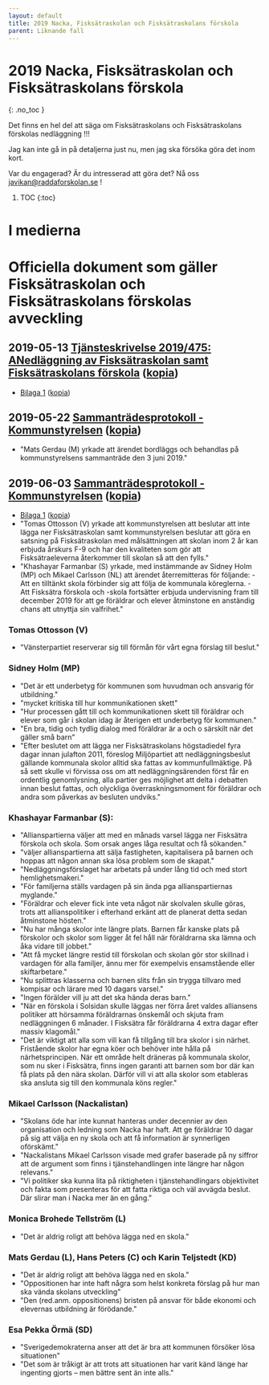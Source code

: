 ```yaml
---
layout: default
title: 2019 Nacka, Fisksätraskolan och Fisksätraskolans förskola
parent: Liknande fall
---
```


# 2019 Nacka, Fisksätraskolan och Fisksätraskolans förskola
{: .no_toc }

Det finns en hel del att säga om Fisksätraskolans och Fisksätraskolans förskolas nedläggning !!!

Jag kan inte gå in på detaljerna just nu, men jag ska försöka göra det inom kort.

Var du engagerad? Är du intresserad att göra det? Nå oss javikan@raddaforskolan.se !


1. TOC
{:toc}


# I medierna


# Officiella dokument som gäller Fisksätraskolan och Fisksätraskolans förskolas avveckling

## **2019-05-13** [Tjänsteskrivelse 2019/475: ANedläggning av Fisksätraskolan samt Fisksätraskolans förskola](https://handlingar.nacka.se/handlingar/Kommunstyrelsen/2019/KS_2019-05-13/37_Fisksätraskolan_nedläggning/37_a_tjskr_fisksätraskolan_nedläggning.pdf) ([kopia](../../handlingar/Kommunstyrelsen/2019/KS_2019-05-13/37_Fisksatraskolan_nedlaggning/37_a_tjskr_fisksatraskolan_nedlaggning.pdf))
* [Bilaga 1](https://handlingar.nacka.se/handlingar/Kommunstyrelsen/2019/KS_2019-05-13/37_Fisksätraskolan_nedläggning/37_b_risk_och_konsekvensanalys_fisksätraskolan.pdf) ([kopia](../../handlingar/Kommunstyrelsen/2019/KS_2019-05-13/37_Fisksatraskolan_nedlaggning/37_b_risk_och_konsekvensanalys_fisksatraskolan.pdf))

## **2019-05-22** [Sammanträdesprotokoll - Kommunstyrelsen](https://handlingar.nacka.se/handlingar/Kommunstyrelsen/2019/KS_2019-05-13/00_Protokoll_KS_2019-05-13.pdf) ([kopia](../../handlingar/Kommunstyrelsen/2019/KS_2019-05-13/00_Protokoll_KS_2019-05-13.pdf))
* "Mats Gerdau (M) yrkade att ärendet bordläggs och behandlas på kommunstyrelsens sammanträde den 3 juni 2019."

## **2019-06-03** [Sammanträdesprotokoll - Kommunstyrelsen](https://handlingar.nacka.se/handlingar/Kommunstyrelsen/2019/KS_2019-06-03/00_KS_190603_Protokoll.pdf) ([kopia](../../handlingar/Kommunstyrelsen/2019/KS_2019-06-03/00_KS_190603_Protokoll.pdf))
* [Bilaga 1](https://handlingar.nacka.se/handlingar/Kommunstyrelsen/2019/KS_2019-06-03/00_ks_190603_Protokollsbilaga_1_§176_Nedlaggning_fisksätraskola.pdf) ([kopia](../../handlingar/Kommunstyrelsen/2019/KS_2019-06-03/00_ks_190603_Protokollsbilaga_1__176_Nedlaggning_fisksatraskola.pdf))
* "Tomas Ottosson (V) yrkade att kommunstyrelsen att beslutar att inte lägga ner Fisksätraskolan samt kommunstyrelsen beslutar att göra en satsning på Fisksätraskolan med målsättningen att skolan inom 2 år kan erbjuda årskurs F-9 och har den kvaliteten som gör att Fisksätraeleverna återkommer till skolan så att den fylls."
* "Khashayar Farmanbar (S) yrkade, med instämmande av Sidney Holm (MP) och Mikael Carlsson (NL) att ärendet återremitteras för följande: - Att en tilltänkt skola förbinder sig att följa de kommunala köreglerna. - Att Fisksätra förskola och -skola fortsätter erbjuda undervisning fram till december 2019 för att ge föräldrar och elever åtminstone en anständig chans att utnyttja sin valfrihet."

### Tomas Ottosson (V)
* "Vänsterpartiet reserverar sig till förmån för vårt egna förslag till beslut."

### Sidney Holm (MP)
* "Det är ett underbetyg för kommunen som huvudman och ansvarig för utbildning."
* "mycket kritiska till hur kommunikationen skett"
* "Hur processen gått till och kommunikationen skett till föräldrar och elever som går i skolan idag är återigen ett underbetyg för kommunen."
* "En bra, tidig och tydlig dialog med föräldrar är a och o särskilt när det gäller små barn"
* "Efter beslutet om att lägga ner Fisksätraskolans högstadiedel fyra dagar innan julafton 2011, föreslog Miljöpartiet att nedläggningsbeslut gällande kommunala skolor alltid ska fattas av kommunfullmäktige. På så sett skulle vi förvissa oss om att nedläggningsärenden först får en ordentlig genomlysning, alla partier ges möjlighet att delta i debatten innan beslut fattas, och olyckliga överraskningsmoment för föräldrar och andra som påverkas av besluten undviks."

### Khashayar Farmanbar (S):
* "Allianspartierna väljer att med en månads varsel lägga ner Fisksätra förskola och skola. Som orsak anges låga resultat och få sökanden."
* "väljer allianspartierna att sälja fastigheten, kapitalisera på barnen och hoppas att någon annan ska lösa problem som de skapat."
* "Nedläggningsförslaget har arbetats på under lång tid och med stort hemlighetsmakeri."
* "För familjerna ställs vardagen på sin ända pga allianspartiernas myglande."
* "Föräldrar och elever fick inte veta något när skolvalen skulle göras, trots att allianspolitiker i efterhand erkänt att de planerat detta sedan åtminstone hösten."
* "Nu har många skolor inte längre plats. Barnen får kanske plats på förskolor och skolor som ligger åt fel håll när föräldrarna ska lämna och åka vidare till jobbet."
* "Att få mycket längre restid till förskolan och skolan gör stor skillnad i vardagen för alla familjer, ännu mer för exempelvis ensamstående eller skiftarbetare."
* "Nu splittras klasserna och barnen slits från sin trygga tillvaro med kompisar och lärare med 10 dagars varsel."
* "Ingen förälder vill ju att det ska hända deras barn."
* "När en förskola i Solsidan skulle läggas ner förra året valdes alliansens politiker att hörsamma föräldrarnas önskemål och skjuta fram nedläggningen 6 månader. I Fisksätra får föräldrarna 4 extra dagar efter massiv klagomål."
* "Det är viktigt att alla som vill kan få tillgång till bra skolor i sin närhet. Fristående skolor har egna köer och behöver inte hålla på närhetsprincipen. När ett område helt dräneras på kommunala skolor, som nu sker i Fisksätra, finns ingen garanti att barnen som bor där kan få plats på den nära skolan. Därför vill vi att alla skolor som etableras ska ansluta sig till den kommunala köns regler."

### Mikael Carlsson (Nackalistan)
* "Skolans öde har inte kunnat hanteras under decennier av den organisation och ledning som Nacka har haft. Att ge föräldrar 10 dagar på sig att välja en ny skola och att få information är synnerligen oförskämt."
* "Nackalistans Mikael Carlsson visade med grafer baserade på ny siffror att de argument som finns i tjänstehandlingen inte längre har någon relevans."
* "Vi politiker ska kunna lita på riktigheten i tjänstehandlingars objektivitet och fakta som presenteras för att fatta riktiga och väl avvägda beslut. Där slirar man i Nacka mer än en gång."

### Monica Brohede Tellström (L)
* "Det är aldrig roligt att behöva lägga ned en skola."

### Mats Gerdau (L), Hans Peters (C) och Karin Teljstedt (KD)
* "Det är aldrig roligt att behöva lägga ned en skola."
* "Oppositionen har inte haft några som helst konkreta förslag på hur man ska vända skolans utveckling"
* "Den (red.anm. oppositionens) bristen på ansvar för både ekonomi och elevernas utbildning är förödande."

### Esa Pekka Örmä (SD)
* "Sverigedemokraterna anser att det är bra att kommunen försöker lösa situationen"
* "Det som är tråkigt är att trots att situationen har varit känd länge har ingenting gjorts – men bättre sent än inte alls."

